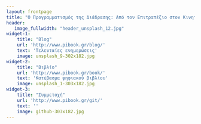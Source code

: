 ```yaml
---
layout: frontpage
title: "Ο Προγραμματισμός της Διάδρασης: Από τον Επιτραπέζιο στον Κινητό και Διάχυτο Υπολογισμό"
header:
   image_fullwidth: "header_unsplash_12.jpg"
widget-1:
    title: "Blog"
    url: 'http://www.pibook.gr/blog/'
    text: 'Τελευταίες ενημερώσεις'
    image: unsplash_9-302x182.jpg
widget-2:
    title: "Βιβλίο"
    url: 'http://www.pibook.gr/book/'
    text: 'Κατέβασμα ψηφιακού βιβλίου'
    image: unsplash_1-303x182.jpg
widget-3:
    title: "Συμμετοχή"
    url: 'http://www.pibook.gr/git/'
    text: ''
    image: github-303x182.jpg
---
```

